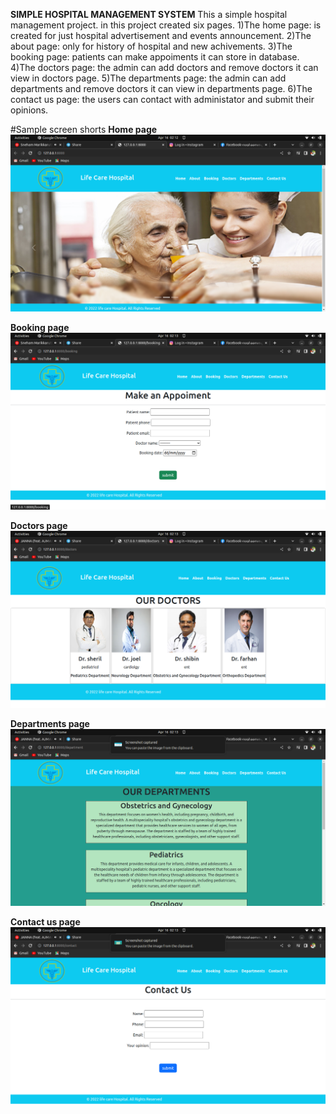 
**SIMPLE HOSPITAL MANAGEMENT SYSTEM**
  This a simple hospital management project. in this project created six pages.
  1)The home page: is created for just hospital advertisement and events announcement.
  2)The about page: only for history of hospital and new achivements.
  3)The booking page: patients can make appoiments it can store in database.
  4)The doctors page: the admin can add doctors and remove doctors it can view in doctors page.
  5)The departments page: the admin can add departments and remove doctors it can view in departments page.
  6)The contact us page: the users can contact with administator and submit their opinions.

#Sample screen shorts
**Home page**
![home page](screen_shorts/home_page.png)

**Booking page**
![booking page](screen_shorts/appoiment_page.png)

**Doctors page**
![doctors page](screen_shorts/doctors_page.png)

**Departments page**
![departments page](screen_shorts/departments_page.png)

**Contact us page**
![contact us](screen_shorts/contactus_page.png)
